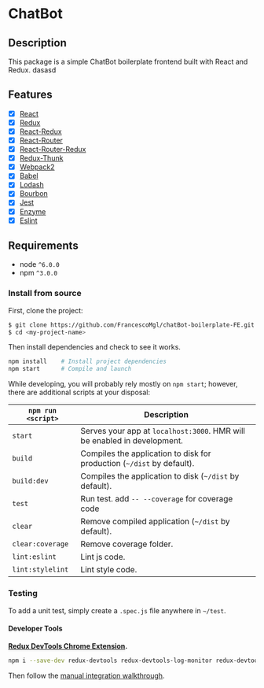 # ChatBot

## Description

This package is a simple ChatBot boilerplate frontend built with React and Redux.
dasasd
## Features

- [x] [React](https://facebook.github.io/react/)
- [x] [Redux](https://github.com/reactjs/redux)
- [x] [React-Redux](https://github.com/reactjs/react-redux)
- [x] [React-Router](https://github.com/ReactTraining/react-router)
- [x] [React-Router-Redux](https://github.com/reactjs/react-router-redux)
- [x] [Redux-Thunk](https://github.com/gaearon/redux-thunk)
- [x] [Webpack2](https://webpack.github.io)
- [x] [Babel](https://babeljs.io/)
- [x] [Lodash](https://github.com/lodash/lodash)
- [x] [Bourbon](https://github.com/thoughtbot/bourbon)
- [x] [Jest](https://github.com/facebook/jest)
- [x] [Enzyme](https://github.com/airbnb/enzyme)
- [x] [Eslint](https://github.com/eslint/eslint)

## Requirements
* node `^6.0.0`
* npm `^3.0.0`

### Install from source

First, clone the project:

```bash
$ git clone https://github.com/FrancescoMgl/chatBot-boilerplate-FE.git <my-project-name>
$ cd <my-project-name>
```

Then install dependencies and check to see it works.

```bash
npm install    # Install project dependencies
npm start      # Compile and launch
```

While developing, you will probably rely mostly on `npm start`; however, there are additional scripts at your disposal:

|`npm run <script>`|Description|
|------------------|-----------|
|`start`           |Serves your app at `localhost:3000`. HMR will be enabled in development.|
|`build`           |Compiles the application to disk for production (`~/dist` by default).|
|`build:dev`       |Compiles the application to disk (`~/dist` by default).|
|`test`            |Run test. add `-- --coverage` for coverage code|
|`clear`           |Remove compiled application (`~/dist` by default).|
|`clear:coverage`  |Remove coverage folder.|
|`lint:eslint`     |Lint js code.|
|`lint:stylelint`  |Lint style code.|

### Testing
To add a unit test, simply create a `.spec.js` file anywhere in `~/test`.

#### Developer Tools

**[Redux DevTools Chrome Extension](https://chrome.google.com/webstore/detail/redux-devtools/lmhkpmbekcpmknklioeibfkpmmfibljd).**

```bash
npm i --save-dev redux-devtools redux-devtools-log-monitor redux-devtools-dock-monitor
```

Then follow the [manual integration walkthrough](https://github.com/gaearon/redux-devtools/blob/master/docs/Walkthrough.md).


